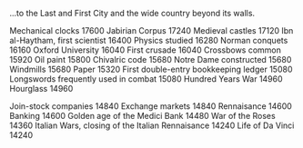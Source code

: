 ...to the Last and First City and the wide country beyond its walls.

Mechanical clocks 17600
Jabirian Corpus 17240
Medieval castles 17120
Ibn al-Haytham, first scientist 16400
Physics studied 16280
Norman conquets 16160
Oxford University 16040
First crusade 16040
Crossbows common 15920
Oil paint 15800
Chivalric code 15680
Notre Dame constructed 15680
Windmills 15680
Paper 15320
First double-entry bookkeeping ledger 15080
Longswords frequently used in combat 15080
Hundred Years War 14960
Hourglass 14960

Join-stock companies 14840
Exchange markets 14840
Rennaisance 14600
Banking 14600
Golden age of the Medici Bank 14480
War of the Roses 14360
Italian Wars, closing of the Italian Rennaisance 14240
Life of Da Vinci 14240